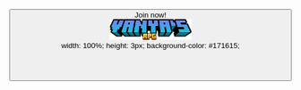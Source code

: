 <head>
  <center><button type="button" class="button">Join now!
  <center><img src="minecraft_title.png" alt="Logo" class="center" width="30%" height="30%">
  <header>
    width: 100%;
    height: 3px;
    background-color: #171615;
  </header>
</head>
